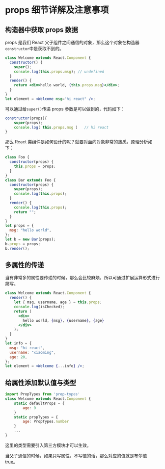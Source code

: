 # props 细节详解及注意事项

## 构造器中获取 props 数据

props 是我们 React 父子组件之间通信的对象，那么这个对象在构造器`constructor`中是获取不到的。

```jsx
class Welcome extends React.Component {
  constructor() {
    super();
    console.log(this.props.msg); // undefined
  }
  render() {
    return <div>hello world, {this.props.msg}</div>;
  }
}
let element = <Welcome msg="hi react" />;
```

可以通过给`super()`传递 props 参数是可以做到的，代码如下：

```jsx
constructor(props){
    super(props);
    console.log( this.props.msg )   // hi react
}
```

那么 React 类组件是如何设计的呢？就要对面向对象非常的熟悉，原理分析如下：

```jsx
class Foo {
  constructor(props) {
    this.props = props;
  }
}
class Bar extends Foo {
  constructor(props) {
    super(props);
    console.log(this.props);
  }
  render() {
    console.log(this.props);
    return "";
  }
}
let props = {
  msg: "hello world",
};
let b = new Bar(props);
b.props = props;
b.render();
```

## 多属性的传递

当有非常多的属性要传递的时候，那么会比较麻烦，所以可通过扩展运算形式进行简写。

```jsx
class Welcome extends React.Component {
  render() {
    let { msg, username, age } = this.props;
    console.log(isChecked);
    return (
      <div>
        hello world, {msg}, {username}, {age}
      </div>
    );
  }
}
let info = {
  msg: "hi react",
  username: "xiaoming",
  age: 20,
};
let element = <Welcome {...info} />;
```

## 给属性添加默认值与类型

```jsx
import PropTypes from 'prop-types'
class Welcome extends React.Component {
    static defaultProps = {
        age: 0
    }
    static propTypes = {
        age: PropTypes.number
    }
    ...
}
```

这里的类型需要引入第三方模块才可以生效。

当父子通信的时候，如果只写属性，不写值的话，那么对应的值就是布尔值 true。

